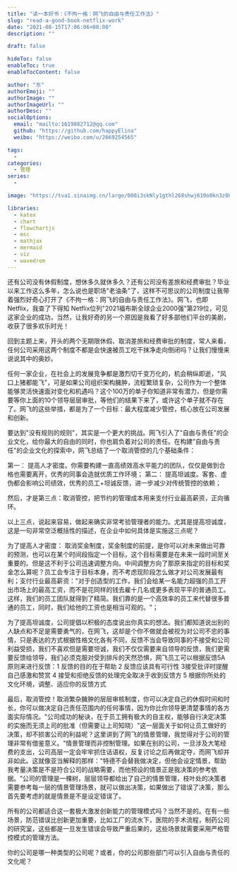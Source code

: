 ```yaml
---
title: "读一本好书：《不拘一格：网飞的自由与责任工作法》"
slug: "read-a-good-book-netflix-work"
date: "2021-08-15T17:06:06+08:00"
description: ""

draft: false

hideToc: false
enableToc: true
enableTocContent: false

author: "东"
authorEmoji: ""
authorImage: ""
authorImageUrl: ""
authorDesc: ""
socialOptions:
  email: "mailto:1619882712@qq.com"
  github: "https://github.com/happyElina"
  weibo: "https://weibo.com/u/2669254565"

tags:
  - 
categories:
  - 管理
series:
  -

image: "https://tva1.sinaimg.cn/large/008i3skNly1gthl268shwj610o0kn3z802.jpg"

libraries:
  - katex
  - chart
  - flowchartjs
  - msc
  - mathjax
  - mermaid
  - viz
  - wavedrom
---
```


还有公司没有休假制度，想休多久就休多久？还有公司没有差旅和经费审批？毕业以来工作这么多年，怎么说也是职场"老油条"了，这样不可思议的公司制度让我带着强烈好奇心打开了《不拘一格：网飞的自由与责任工作法》。网飞，也即Netflix，我查了下得知  Netflix位列"2021福布斯全球企业2000强"第219位，可见这家企业的成功，当然，让我好奇的另一个原因是我看了好多部他们平台的美剧，收获了很多欢乐时光！

回到主题上来，开头的两个无期限休假、取消差旅和经费审批的制度，常人来看，任何公司采用这两个制度不都是会快速被员工吃干抹净走向倒闭吗？让我们慢慢来说说其中的奥妙。

任何一家企业，在社会上的发展竞争都是激烈切千变万化的，机会稍纵即逝，"风口上猪都能飞"，可是如果公司组织架构臃肿，流程繁琐复杂，公司作为一个整体能够灵活快速面对变化和机遇吗？这个100万的单子你知道非常有潜力，但是你需要等你上面的10个领导层层审批，等他们的结果下来了，或许这个单子就不存在了。网飞的这些举措，都是为了一个目标：最大程度减少管控，核心放在公司发展和创新。

要达到"没有规则的规则"，其实是一个更大的挑战。网飞引入了"自由与责任"的企业文化，给你最大的自由的同时，你也肩负着对公司的责任。在构建"自由与责任"的企业文化的探索中，网飞总结了一个取消管控的几个基础条件：

第一： 提高人才密度。你需要构建一直高绩效高水平能力的团队，仅仅是做到合格也需要离开，优秀的同事会造就优质工作环境；
第二： 提高坦诚度。客套、虚伪都会影响公司绩效，优秀的员工+坦诚反馈，进一步减少对传统管控的依赖；

然后，才是第三点：取消管控，把节约的管理成本用来支付行业最高薪资，正向循环。

以上三点，说起来容易，做起来确实非常考验管理者的能力。尤其是提高坦诚度，这是一句非常空泛概括性的描述，在企业中如何具体是实施这三点呢？

为了提高人才密度： 取消奖金制度，奖金制度的前提，是你可以对未来做出可靠的预测，也可以在某个时间段指定一个目标，这个目标需要是在未来一段时间至关重要的。但是这不利于公司迅速调整方向。中间调整方向了那原来指定的目标和奖金怎么算呢？员工会专注于目标本身，而不考虑现阶段怎么做才对公司发展最有利；支付行业最高薪资："对于创造型的工作，我们会给某一名能力超强的员工开出市场上的最高工资，而不是花同样的钱去雇十几名或更多表现平平的普通员工。这样，我们的员工团队就得到了精简。我们靠的是一个高效率的员工来代替很多普通的员工，同时，我们给他的工资也是相当可观的。"；

为了提高坦诚度，公司提倡以积极的态度说出你真实的想法。我们都知道说出别的人缺点和不足是需要勇气的，在网飞，这却是个你不做就会被视为对公司不忠的事情，只是表达的方式根据性格文化各有不同，反馈不当会导致同事的不接受和公司利益受损，我们不喜欢但是需要坦诚，我们不仅仅需要来自领导的反馈，我们更需要反馈给领导，我们必须克服对受到排斥的天然恐惧，网飞员工可以根据反馈5A原则来进行反馈：1 反馈的目的在于帮助 2 反馈应该具有可行性 3接受批评时提醒自己感激和赞赏 4 接受和拒绝反馈的处理完全取决于收到反馈方 5 根据你所处的文化环境，调整、适应你的反馈方式

最后，取消管控！取消繁杂臃肿的层层审核制度，你可以决定自己的休假时间和时长，你可以做决定自己责任范围内的任何事情，因为你比你领导更清楚事情的各方面实际情况。"公司成功的秘诀，在于员工拥有极大的自主权，能够自行决定决策的实施而无须上司的批准（但需要让上司知晓）"这一层面关于如何让员工做好的决策，却不损害公司的利益呢？这里讲到了网飞的情景管理，我觉得对于公司的管理非常有借鉴意义。"情景管理而非控制管理。如果在别的公司，一旦涉及大笔经费的支出，公司高层一定会牢牢抓住话语权，反复讨论之后再做定夺，而网飞却并非如此。这就像亚当解释的那样："特德不会替我做决定，但他会设定情景，帮助我考量决策是不是符合公司的战略需要，而他预设的情景正是我决策的参考依据。"公司的管理是一棵树，层层领导都给出了自己的情景管理，枝叶处的决策者需要参考每一层的情景管理场景，就可以做出决策，如果做出了错误了决策，那么首先要考虑的就是情景是不是设定错误了。

所有的公司都适合这一套极大激发创新能力的管理模式吗？当然不是的。在有一些场景，防范错误比创新更加重要，比如工厂的流水下，医院的手术流程，制药公司的研究室，这些都是一旦发生错误会导致严重后果的，这些场景就需要采用严格管控模式的管理方法。

你的公司是哪一种类型的公司呢？或者，你的公司那些部门可以引入自由与责任的文化呢？
